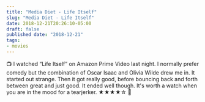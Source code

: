 ```yaml
---
title: "Media Diet - Life Itself"
slug: "Media Diet - Life Itself"
date: 2018-12-21T20:26:10-05:00
draft: false
published date: "2018-12-21"
tags:
- movies
---
```


📺 I watched “Life Itself” on Amazon Prime Video last night. I normally prefer comedy but the combination of Oscar Isaac and Olivia Wilde drew me in. It started out strange. Then it got really good, before bouncing back and forth between great and just good. It ended well though. It's worth a watch when you are in the mood for a tearjerker. ★★★★☆ 🍿
